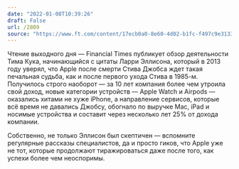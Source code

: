 ```yaml
---
date: "2022-01-08T10:39:26"
draft: False
url: /2809
source: "https://www.ft.com/content/17ecb0a0-8e60-4d02-b1fc-f497c9e31331"
---
```


Чтение выходного дня — Financial Times публикует обзор деятельности Тима Кука, начинающийся с цитаты Ларри Эллисона, который в 2013 году уверял, что Apple после смерти Стива Джобса ждет такая печальная судьба, как и после первого ухода Стива в 1985-м. Получилось строго наоборот — за 10 лет компания более чем утроила свой доход, новые категории устройств — Apple Watch и Airpods — оказались хитами не хуже iPhone, а направление сервисов, которые всё время не давались Джобсу, обогнало по выручке Mac, iPad и носимые устройства и составит через несколько лет 25% от дохода компании. 

Собственно, не только Эллисон был скептичен — вспомните регулярные рассказы специалистов, да и просто гиков, что Apple уже не тот, которые продолжают тиражироваться даже после того, как успехи более чем неоспоримы.
